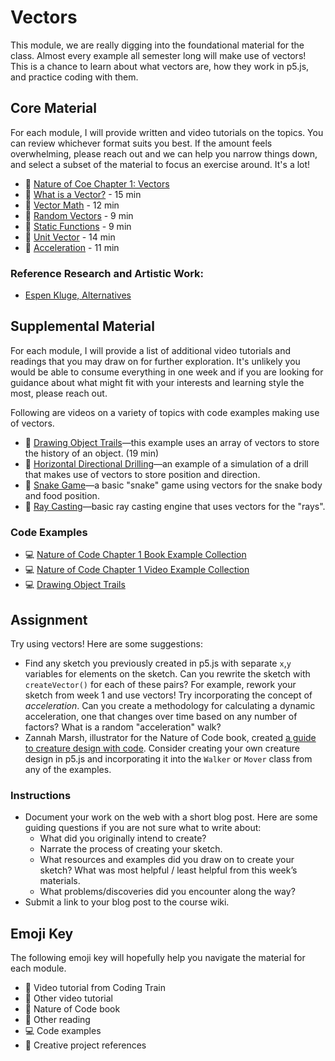 # Vectors

This module, we are really digging into the foundational material for the class. Almost every example all semester long will make use of vectors! This is a chance to learn about what vectors are, how they work in p5.js, and practice coding with them.

## Core Material

For each module, I will provide written and video tutorials on the topics. You can review whichever format suits you best. If the amount feels overwhelming, please reach out and we can help you narrow things down, and select a subset of the material to focus an exercise around. It's a lot!

- 📗 [Nature of Coe Chapter 1: Vectors](https://natureofcode.com/vectors/)
- 🚂 [What is a Vector?](https://thecodingtrain.com/tracks/the-nature-of-code-2/noc/1-vectors/1-what-is-a-vector) - 15 min
- 🚂 [Vector Math](https://thecodingtrain.com/tracks/the-nature-of-code-2/noc/1-vectors/2-vector-math) - 12 min
- 🚂 [Random Vectors](https://thecodingtrain.com/tracks/the-nature-of-code-2/noc/1-vectors/3-random-vectors) - 9 min
- 🚂 [Static Functions](https://thecodingtrain.com/tracks/the-nature-of-code-2/noc/1-vectors/4-static-functions) - 9 min
- 🚂 [Unit Vector](https://thecodingtrain.com/tracks/the-nature-of-code-2/noc/1-vectors/5-unit-vector) - 14 min
- 🚂 [Acceleration](https://thecodingtrain.com/tracks/the-nature-of-code-2/noc/1-vectors/6-acceleration-vector) - 11 min

### Reference Research and Artistic Work:

- [Espen Kluge, Alternatives](https://www.espen.xyz/alternatives-100-generative-portraits)

## Supplemental Material

For each module, I will provide a list of additional video tutorials and readings that you may draw on for further exploration. It's unlikely you would be able to consume everything in one week and if you are looking for guidance about what might fit with your interests and learning style the most, please reach out.

Following are videos on a variety of topics with code examples making use of vectors.

- 🚂 [Drawing Object Trails](https://youtu.be/vqE8DMfOajk)—this example uses an array of vectors to store the history of an object. (19 min)
- 🚂 [Horizontal Directional Drilling](https://thecodingtrain.com/challenges/172-directional-boring)—an example of a simulation of a drill that makes use of vectors to store position and direction.
- 🚂 [Snake Game](https://thecodingtrain.com/challenges/115-snake-game-redux)—a basic "snake" game using vectors for the snake body and food position.
- 🚂 [Ray Casting](https://thecodingtrain.com/challenges/145-ray-casting-2d)—basic ray casting engine that uses vectors for the "rays".

### Code Examples

- 💻 [Nature of Code Chapter 1 Book Example Collection](https://editor.p5js.org/natureofcode/collections/MlQmiDlzCY)
- 💻 [Nature of Code Chapter 1 Video Example Collection](https://editor.p5js.org/codingtrain/collections/-nLVvrmY7)
- 💻 [Drawing Object Trails](https://editor.p5js.org/codingtrain/sketches/9DnjxCNB-)

## Assignment

Try using vectors! Here are some suggestions:

- Find any sketch you previously created in p5.js with separate `x`,`y` variables for elements on the sketch. Can you rewrite the sketch with `createVector()` for each of these pairs? For example, rework your sketch from week 1 and use vectors! Try incorporating the concept of _acceleration_. Can you create a methodology for calculating a dynamic acceleration, one that changes over time based on any number of factors? What is a random "acceleration" walk?
- Zannah Marsh, illustrator for the Nature of Code book, created [a guide to creature design with code](https://natureofcode.com/appendix-creature/). Consider creating your own creature design in p5.js and incorporating it into the `Walker` or `Mover` class from any of the examples.

### Instructions

- Document your work on the web with a short blog post. Here are some guiding questions if you are not sure what to write about:
  - What did you originally intend to create?
  - Narrate the process of creating your sketch.
  - What resources and examples did you draw on to create your sketch? What was most helpful / least helpful from this week’s materials.
  - What problems/discoveries did you encounter along the way?
- Submit a link to your blog post to the course wiki.

## Emoji Key

The following emoji key will hopefully help you navigate the material for each module.

- 🚂 Video tutorial from Coding Train
- 🎥 Other video tutorial
- 📗 Nature of Code book
- 📕 Other reading
- 💻 Code examples
- 🎨 Creative project references
